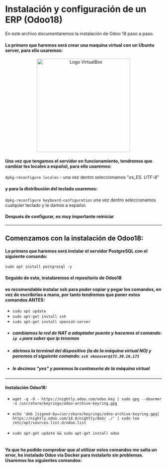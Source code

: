 # Instalación y configuración de un ERP (Odoo18)
En este archivo documentaremos la instalación de Odoo 18 paso a paso.

#### Lo primero que haremos será crear una maquina virtual con un Ubuntu server, para ello usaremos:
<p align="center">
  <img src="https://cdn.freebiesupply.com/logos/large/2x/virtualbox-logo-png-transparent.png" alt="Logo VirtualBox" width="300"/>
</p>

#### Una vez que tengamos el servidor en funcionamiento, tendremos que cambiar los locales a español, para ello usaremos:
`dpkg-reconfigure locales` - una vez dentro seleccionamos "*es_ES. UTF-8*"
#### y para la distribución del teclado usaremos:
`dpkg-reconfigure keyboard-configuration` una vez dentro seleccionamos cualquier teclado y le damos a español.
#### Después de configurar, es muy  importante reiniciar

---
## Comenzamos con la instalación de Odoo18:
#### Lo primero que haremos será instalar el servidor PostgreSQL con el siguiente comando:
`sudo apt install postgresql -y`
#### Seguido de esto, instalaremos el repositorio de Odoo18 
#### es recomendable instalar ssh para poder copiar y pegar los comandos, en vez de escribirlos a mano, por tanto tendremos que poner estos comandos ANTES:
- `sudo apt update`
- `sudo apt-get install ssh`
- `sudo apt-get install openssh-server`
- ##### cambiamos la red de NAT a adaptador puente y hacemos el comando: `ip a` para saber que ip tenemos
- ##### abrimos la terminal del dispositivo (la de la máquina virtual NO) y ponemos el siguiente comando: `ssh vboxuser@172.30.16.173`
- ##### le decimos "yes" y ponemos la contraseña de la *máquina virtual*
---
#### Instalación Odoo18:
- `wget -q -O - https://nightly.odoo.com/odoo.key | sudo gpg --dearmor -o /usr/share/keyrings/odoo-archive-keyring.gpg` <br><br>
- `echo 'deb [signed-by=/usr/share/keyrings/odoo-archive-keyring.gpg] https://nightly.odoo.com/18.0/nightly/deb/ ./' | sudo tee /etc/apt/sources.list.d/odoo.list` <br><br>
- `sudo apt-get update && sudo apt-get install odoo` <br><br>
#### Ya que he podido comprobar que al utilizar estos comandos me salta un error, he instalado Odoo vía Docker para instalarlo sin problemas. Usaremos los siguientes comandos:
